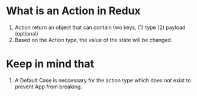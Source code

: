 # What is an Action in Redux
1. Action return an object that can contain two keys, (1) type (2) payload (optional)
2. Based on the Action type, the value of the state will be changed. 

# Keep in mind that
1. A Default Case is neccessary for the action type which does not exist to prevent App from breaking.